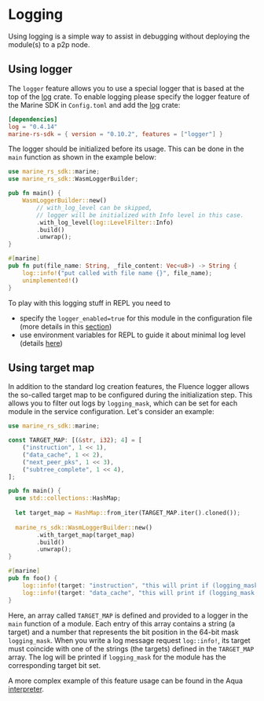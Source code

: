 # Logging

Using logging is a simple way to assist in debugging without deploying the module(s) to a p2p node.

## Using logger

The `logger` feature allows you to use a special logger that is based at the top of the [log](https://crates.io/crates/log) crate. To enable logging please specify the logger feature of the Marine SDK in `Config.toml` and add the [log](https://crates.io/crates/log) crate:

```toml
[dependencies]
log = "0.4.14"
marine-rs-sdk = { version = "0.10.2", features = ["logger"] }
```

The logger should be initialized before its usage. This can be done in the `main` function as shown in the example below:

```rust
use marine_rs_sdk::marine;
use marine_rs_sdk::WasmLoggerBuilder;

pub fn main() {
    WasmLoggerBuilder::new()
        // with_log_level can be skipped,
        // logger will be initialized with Info level in this case.
        .with_log_level(log::LevelFilter::Info)
        .build()
        .unwrap();
}

#[marine]
pub fn put(file_name: String, _file_content: Vec<u8>) -> String {
    log::info!("put called with file name {}", file_name);
    unimplemented!()
}
```

To play with this logging stuff in REPL you need to

* specify the `logger_enabled=true` for this module in the configuration file (more details in this [section](../../marine-runtime/configuration-file.md#logger_enabled))
* use environment variables for REPL to guide it about minimal log level (details [here](../../marine-tooling-reference/marine-repl.md#enabling-logger))

## Using target map

In addition to the standard log creation features, the Fluence logger allows the so-called target map to be configured during the initialization step. This allows you to filter out logs by `logging_mask`, which can be set for each module in the service configuration. Let's consider an example:

```rust
use marine_rs_sdk::marine;

const TARGET_MAP: [(&str, i32); 4] = [
    ("instruction", 1 << 1),
    ("data_cache", 1 << 2),
    ("next_peer_pks", 1 << 3),
    ("subtree_complete", 1 << 4),
];

pub fn main() {
  use std::collections::HashMap;
  
  let target_map = HashMap::from_iter(TARGET_MAP.iter().cloned());
    
  marine_rs_sdk::WasmLoggerBuilder::new()
        .with_target_map(target_map)
        .build()
        .unwrap();
}

#[marine]
pub fn foo() {
    log::info!(target: "instruction", "this will print if (logging_mask & 1) != 0");
    log::info!(target: "data_cache", "this will print if (logging_mask & 2) != 0");
}
```

Here, an array called `TARGET_MAP` is defined and provided to a logger in the `main` function of a module. Each entry of this array contains a string (a target) and a number that represents the bit position in the 64-bit mask `logging_mask`. When you write a log message request `log::info!`, its target must coincide with one of the strings (the targets) defined in the `TARGET_MAP` array. The log will be printed if `logging_mask` for the module has the corresponding target bit set.

A more complex example of this feature usage can be found in the Aqua [interpreter](https://github.com/fluencelabs/aquamarine/blob/e5244db6a12034022a6750f5352583d0b3885401/interpreter-lib/src/log_targets.rs).
